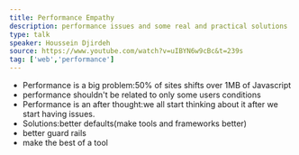 ```yaml
---
title: Performance Empathy
description: performance issues and some real and practical solutions
type: talk
speaker: Houssein Djirdeh 
source: https://www.youtube.com/watch?v=uIBYN6w9cBc&t=239s
tag: ['web','performance']
---
```

- Performance is a big problem:50% of sites shifts over 1MB of Javascript
- performance shouldn't be related to only some users conditions
- Performance is an after thought:we all start thinking about it after we start having issues.
- Solutions:better defaults(make tools and frameworks better)
- better guard rails 
- make the best of a tool 
